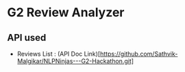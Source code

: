 # G2 Review Analyzer

## API used

* Reviews List : (API Doc Link)[https://github.com/Sathvik-Malgikar/NLPNinjas---G2-Hackathon.git]
